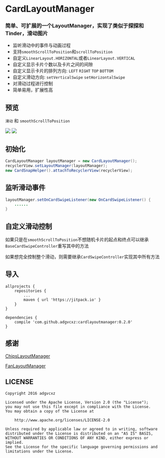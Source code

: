 # CardLayoutManager

### 简单、可扩展的一个LayoutManager，实现了类似于探探和Tinder，滑动图片

* 监听滑动中的事件与动画过程
* 支持``smoothScrollToPosition``和``scrollToPosition``
* 自定义``LinearLayout.HORIZONTAL``或者``LinearLayout.VERTICAL``
* 自定义显示卡片个数以及卡片之间的间隙
* 自定义显示卡片的排列方向: ``LEFT`` ``RIGHT`` ``TOP`` ``BOTTOM``
* 自定义滑动方向: ``setVerticalSwipe`` ``setHorizontalSwipe``
* 对滑动过程进行控制
* 简单易用，扩展性高

## 预览

``滑动`` 和 ``smoothScrollToPosition``

![](https://github.com/adgvcxz/CardLayoutManager/blob/master/img/card1.gif)
![](https://github.com/adgvcxz/CardLayoutManager/blob/master/img/card2.gif)

## 初始化
```java
CardLayoutManager layoutManager = new CardLayoutManager();
recyclerView.setLayoutManager(layoutManager);
new CardSnapHelper().attachToRecyclerView(recyclerView);
```
## 监听滑动事件
```java
layoutManager.setOnCardSwipeListener(new OnCardSwipeListener() {
	......
}
```
## 自定义滑动控制
如果只是在``smoothScrollToPosition``不想随机卡片的起点和终点可以继承``BaseCardSwipeController``重写其中的方法

如果想完全控制整个滑动，则需要继承``CardSwipeController``实现其中所有方法

## 导入

```
allprojects {
    repositories {
        ...
        maven { url 'https://jitpack.io' }
    }
}

dependencies {
    compile 'com.github.adgvcxz:cardlayoutmanager:0.2.0'
}
```

## 感谢

[ChipsLayoutManager](https://github.com/BelooS/ChipsLayoutManager)

[FanLayoutManager](https://github.com/Cleveroad/FanLayoutManager)



## LICENSE

    Copyright 2016 adgvcxz

    Licensed under the Apache License, Version 2.0 (the "License");
    you may not use this file except in compliance with the License.
    You may obtain a copy of the License at

        http://www.apache.org/licenses/LICENSE-2.0

    Unless required by applicable law or agreed to in writing, software
    distributed under the License is distributed on an "AS IS" BASIS,
    WITHOUT WARRANTIES OR CONDITIONS OF ANY KIND, either express or implied.
    See the License for the specific language governing permissions and
    limitations under the License.


